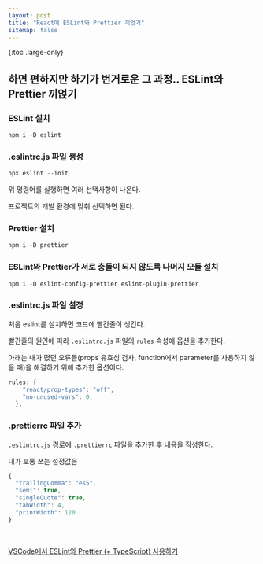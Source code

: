```yaml
---
layout: post
title: "React에 ESLint와 Prettier 끼얹기"
sitemap: false
---
```


{:toc .large-only}

## 하면 편하지만 하기가 번거로운 그 과정.. ESLint와 Prettier 끼얹기

### ESLint 설치

```js
npm i -D eslint
```

### .eslintrc.js 파일 생성

```js
npx eslint --init
```

위 명령어를 실행하면 여러 선택사항이 나온다.

프로젝트의 개발 환경에 맞춰 선택하면 된다.

### Prettier 설치

```js
npm i -D prettier
```

### ESLint와 Prettier가 서로 충돌이 되지 않도록 나머지 모듈 설치

```js
npm i -D eslint-config-prettier eslint-plugin-prettier
```

### .eslintrc.js 파일 설정

처음 eslint를 설치하면 코드에 빨간줄이 생긴다.

빨간줄의 원인에 따라 `.eslintrc.js` 파일의 `rules` 속성에 옵션을 추가한다.

아래는 내가 떴던 오류들(props 유효성 검사, function에서 parameter를 사용하지 않을 때)을 해결하기 위해 추가한 옵션이다.

```js
rules: {
    "react/prop-types": "off",
    "no-unused-vars": 0,
  },
```

### .prettierrc 파일 추가

`.eslintrc.js` 경로에 `.prettierrc` 파일을 추가한 후 내용을 작성한다.

내가 보통 쓰는 설정값은

```js
{
  "trailingComma": "es5",
  "semi": true,
  "singleQuote": true,
  "tabWidth": 4,
  "printWidth": 120
}
```

<br/>

[VSCode에서 ESLint와 Prettier (+ TypeScript) 사용하기](https://velog.io/@das01063/VSCode%EC%97%90%EC%84%9C-ESLint%EC%99%80-Prettier-TypeScript-%EC%82%AC%EC%9A%A9%ED%95%98%EA%B8%B0)
